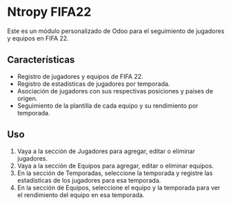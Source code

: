 ﻿# Ntropy FIFA22

Este es un módulo personalizado de Odoo para el seguimiento de jugadores y equipos en FIFA 22.

## Características

- Registro de jugadores y equipos de FIFA 22.
- Registro de estadísticas de jugadores por temporada.
- Asociación de jugadores con sus respectivas posiciones y países de origen.
- Seguimiento de la plantilla de cada equipo y su rendimiento por temporada.

## Uso

1. Vaya a la sección de Jugadores para agregar, editar o eliminar jugadores.
2. Vaya a la sección de Equipos para agregar, editar o eliminar equipos.
3. En la sección de Temporadas, seleccione la temporada y registre las estadísticas de los jugadores para esa temporada.
4. En la sección de Equipos, seleccione el equipo y la temporada para ver el rendimiento del equipo en esa temporada.